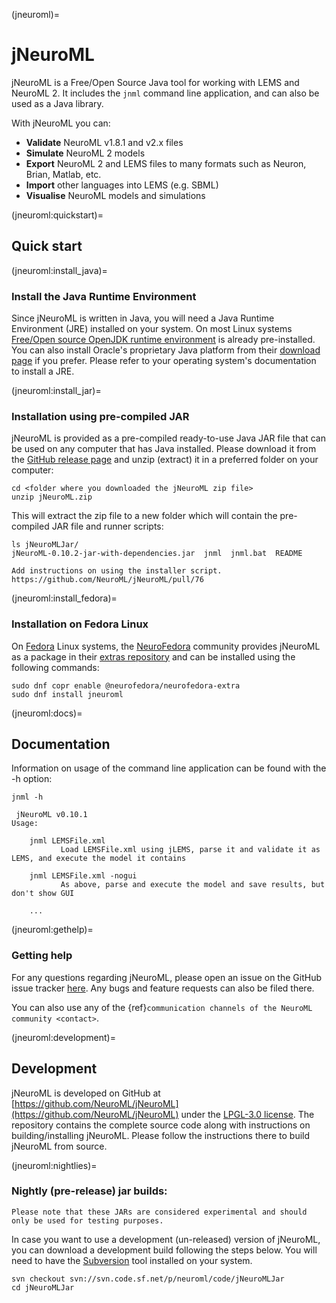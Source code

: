 (jneuroml)=
# jNeuroML

jNeuroML is a Free/Open Source Java tool for working with LEMS and NeuroML 2.
It includes the `jnml` command line application, and can also be used as a Java library.

With jNeuroML you can:

- **Validate** NeuroML v1.8.1 and v2.x files
- **Simulate** NeuroML 2 models
- **Export** NeuroML 2 and LEMS files to many formats such as Neuron, Brian, Matlab, etc.
- **Import** other languages into LEMS (e.g. SBML)
- **Visualise** NeuroML models and simulations

(jneuroml:quickstart)=
## Quick start

(jneuroml:install_java)=
### Install the Java Runtime Environment

Since jNeuroML is written in Java, you will need a Java Runtime Environment (JRE) installed on your system.
On most Linux systems [Free/Open source OpenJDK runtime environment](https://openjdk.java.net/) is already pre-installed.
You can also install Oracle's proprietary Java platform from their [download page](https://www.oracle.com/java/technologies/javase-downloads.html) if you prefer.
Please refer to your operating system's documentation to install a JRE.

(jneuroml:install_jar)=
### Installation using pre-compiled JAR

jNeuroML is provided as a pre-compiled ready-to-use Java JAR file that can be used on any computer that has Java installed.
Please download it from the [GitHub release page](https://github.com/NeuroML/jNeuroML/releases) and unzip (extract) it in a preferred folder on your computer:

```{code-block} console
cd <folder where you downloaded the jNeuroML zip file>
unzip jNeuroML.zip
```
This will extract the zip file to a new folder which will contain the pre-compiled JAR file and runner scripts:

```{code-block} console
ls jNeuroMLJar/
jNeuroML-0.10.2-jar-with-dependencies.jar  jnml  jnml.bat  README
```

```{admonition} TODO
Add instructions on using the installer script.
https://github.com/NeuroML/jNeuroML/pull/76
```

(jneuroml:install_fedora)=
### Installation on Fedora Linux

On [Fedora](https://getfedora.org) Linux systems, the [NeuroFedora](https://neuro.fedoraproject.org) community provides jNeuroML as a package in their [extras repository](https://docs.fedoraproject.org/en-US/neurofedora/copr/) and can be installed using the following commands:

```{code-block} console
sudo dnf copr enable @neurofedora/neurofedora-extra
sudo dnf install jneuroml
```

(jneuroml:docs)=
## Documentation

Information on usage of the command line application can be found with the -h option:

```{code-block} console
jnml -h

 jNeuroML v0.10.1
Usage:

    jnml LEMSFile.xml
           Load LEMSFile.xml using jLEMS, parse it and validate it as LEMS, and execute the model it contains

    jnml LEMSFile.xml -nogui
           As above, parse and execute the model and save results, but don't show GUI

    ...
```

(jneuroml:gethelp)=
### Getting help

For any questions regarding jNeuroML, please open an issue on the GitHub issue tracker [here](https://github.com/NeuroML/jNeuroML/issues).
Any bugs and feature requests can also be filed there.

You can also use any of the {ref}`communication channels of the NeuroML community <contact>`.

(jneuroml:development)=
## Development

jNeuroML is developed on GitHub at [https://github.com/NeuroML/jNeuroML](https://github.com/NeuroML/jNeuroML) under the [LPGL-3.0 license](https://github.com/NeuroML/jNeuroML/blob/master/LICENSE.lesser).
The repository contains the complete source code along with instructions on building/installing jNeuroML.
Please follow the instructions there to build jNeuroML from source.

(jneuroml:nightlies)=
### Nightly (pre-release) jar builds:

```{warning}
Please note that these JARs are considered experimental and should only be used for testing purposes.
```

In case you want to use a development (un-released) version of jNeuroML, you can download a development build following the steps below.
You will need to have the [Subversion](https://subversion.apache.org/) tool installed on your system.

```{code-block} console
svn checkout svn://svn.code.sf.net/p/neuroml/code/jNeuroMLJar
cd jNeuroMLJar
```

